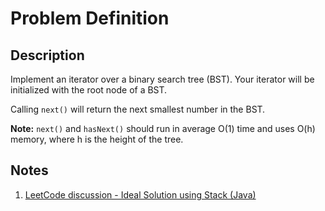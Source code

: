# Problem Definition

## Description

Implement an iterator over a binary search tree (BST). Your iterator will be initialized with the root node of a BST.

Calling `next()` will return the next smallest number in the BST.

**Note:** `next()` and `hasNext()` should run in average O(1) time and uses O(h) memory, where h is the height of the tree.

## Notes

1. [LeetCode discussion - Ideal Solution using Stack (Java)](https://leetcode.com/problems/binary-search-tree-iterator/discuss/52526/Ideal-Solution-using-Stack-(Java))